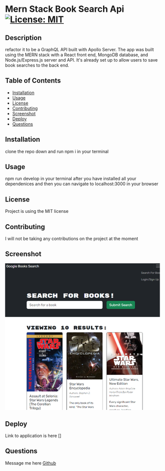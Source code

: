 # Mern Stack Book Search Api [![License: MIT](https://img.shields.io/badge/License-MIT-yellow.svg)](https://opensource.org/licenses/MIT)
## Description

refactor it to be a GraphQL API built with Apollo Server. The app was built using the MERN stack with a React front end, MongoDB database, and Node.js/Express.js server and API. It's already set up to allow users to save book searches to the back end.

## Table of Contents
* [Installation](#Installation)
* [Usage](#Usage)
* [License](#License)
* [Contributing](#Contributing)
* [Screenshot](#Screenshot)
* [Deploy](#Deploy)
* [Questions](#Questions)

## Installation
clone the repo down and run npm i in your terminal

## Usage
npm run develop in your terminal after you have installed all your dependenices and then you can navigate to localhost:3000 in your browser

## License 
Project is using the MIT license

## Contributing 
I will not be taking any contributions on the project at the moment

## Screenshot
![image](client\public\screenshot.png)

## Deploy
Link to application is here []

## Questions
Message me here [Github](https://github.com/sentuhxd)

